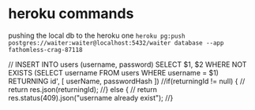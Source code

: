 # heroku commands

pushing the local db to the heroku one
`heroku pg:push postgres://waiter:waiter@localhost:5432/waiter database --app fathomless-crag-87118`




// INSERT INTO users (username, password) SELECT $1, $2 WHERE  NOT EXISTS (SELECT username FROM users WHERE username = $1) RETURNING id', [ userName, passwordHash ])
//if(returningId != null) {
//	return res.json(returningId);
//} else {
//	return res.status(409).json("username already exist");
//}

